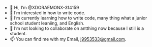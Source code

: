 - 👋 Hi, I’m @XDORAEMONX-314159
- 👀 I’m interested in how to write code.
- 🌱 I’m currently learning how to write code, many thing what a junior school student leaniing, and English.
- 💞️ I’m not looking to collaborate on antthing now because I still is a student.
- 📫 You can find me with my Email, j9953533@gmail.com.

<!---
XDORAEMONX-314159/XDORAEMONX-314159 is a ✨ special ✨ repository because its `README.md` (this file) appears on your GitHub profile.
You can click the Preview link to take a look at your changes.
--->
